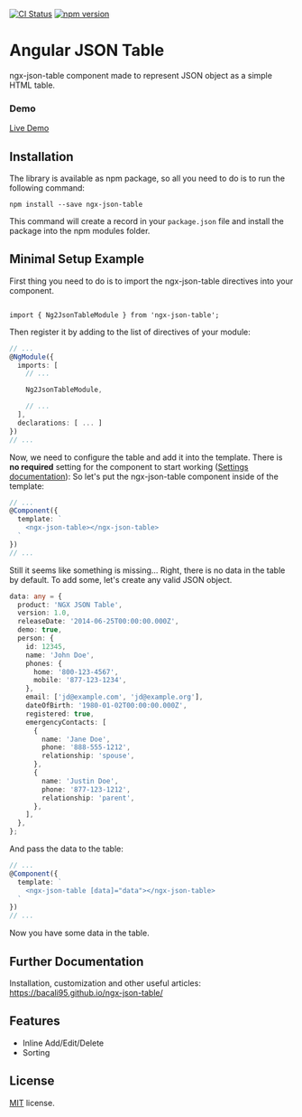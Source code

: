 [![CI Status](https://github.com/bacali95/ngx-json-table/actions/workflows/ci.yml/badge.svg?branch=main)](https://github.com/bacali95/ngx-json-table/actions/workflows/ci.yml)
[![npm version](https://badge.fury.io/js/ngx-json-table.svg)](https://badge.fury.io/js/ngx-json-table)

# Angular JSON Table

ngx-json-table component made to represent JSON object as a simple HTML table.

### Demo

<a target="_blank" href="https://bacali95.github.io/ngx-json-table/">Live Demo</a>

## Installation

The library is available as npm package, so all you need to do is to run the following command:

```
npm install --save ngx-json-table
```

This command will create a record in your `package.json` file and install the package into the npm modules folder.

## Minimal Setup Example

First thing you need to do is to import the ngx-json-table directives into your component.

```

import { Ng2JsonTableModule } from 'ngx-json-table';

```

Then register it by adding to the list of directives of your module:

```typescript
// ...
@NgModule({
  imports: [
    // ...

    Ng2JsonTableModule,

    // ...
  ],
  declarations: [ ... ]
})
// ...
```

Now, we need to configure the table and add it into the template. There is <strong>no required</strong> setting for the component to start working ([Settings documentation](https://bacali95.github.io/ngx-json-table/#/documentation)):
So let's put the ngx-json-table component inside of the template:

```typescript
// ...
@Component({
  template: `
    <ngx-json-table></ngx-json-table>
  `
})
// ...
```

Still it seems like something is missing... Right, there is no data in the table by default. To add some, let's create any valid JSON object.

```typescript
data: any = {
  product: 'NGX JSON Table',
  version: 1.0,
  releaseDate: '2014-06-25T00:00:00.000Z',
  demo: true,
  person: {
    id: 12345,
    name: 'John Doe',
    phones: {
      home: '800-123-4567',
      mobile: '877-123-1234',
    },
    email: ['jd@example.com', 'jd@example.org'],
    dateOfBirth: '1980-01-02T00:00:00.000Z',
    registered: true,
    emergencyContacts: [
      {
        name: 'Jane Doe',
        phone: '888-555-1212',
        relationship: 'spouse',
      },
      {
        name: 'Justin Doe',
        phone: '877-123-1212',
        relationship: 'parent',
      },
    ],
  },
};
```

And pass the data to the table:

```typescript
// ...
@Component({
  template: `
    <ngx-json-table [data]="data"></ngx-json-table>
  `
})
// ...
```

Now you have some data in the table.

## Further Documentation

Installation, customization and other useful articles: https://bacali95.github.io/ngx-json-table/

## Features

- Inline Add/Edit/Delete
- Sorting

## License

[MIT](LICENSE.txt) license.
